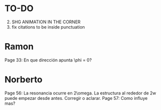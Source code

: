 # TO-DO
2. SHG ANIMATION IN THE CORNER
3. fix citations to be inside punctuation

# Ramon
Page 33: En que dirección apunta \phi = 0?

# Norberto
Page 56: La resonancia ocurre en 2\omega. La estructura al rededor de 2w puede empezar desde antes. Corregir o aclarar. 
Page 57: Como influye mas?
